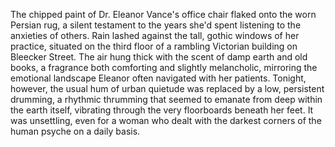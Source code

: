 The chipped paint of Dr. Eleanor Vance's office chair flaked onto the worn Persian rug, a silent testament to the years she'd spent listening to the anxieties of others.  Rain lashed against the tall, gothic windows of her practice, situated on the third floor of a rambling Victorian building on Bleecker Street.  The air hung thick with the scent of damp earth and old books, a fragrance both comforting and slightly melancholic, mirroring the emotional landscape Eleanor often navigated with her patients.  Tonight, however, the usual hum of urban quietude was replaced by a low, persistent drumming, a rhythmic thrumming that seemed to emanate from deep within the earth itself, vibrating through the very floorboards beneath her feet.  It was unsettling, even for a woman who dealt with the darkest corners of the human psyche on a daily basis.
